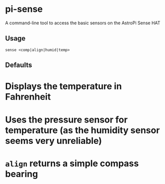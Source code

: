 # pi-sense
A command-line tool to access the basic sensors on the AstroPi Sense HAT

## Usage
`sense <comp|align|humid|temp>`

## Defaults
# Displays the temperature in Fahrenheit
# Uses the pressure sensor for temperature (as the humidity sensor seems very unreliable)
# `align` returns a simple compass bearing

